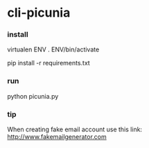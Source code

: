 # cli-picunia


### install
virtualen ENV
. ENV/bin/activate

pip install -r requirements.txt

### run
python picunia.py

### tip
When creating fake email account use this link:
http://www.fakemailgenerator.com
